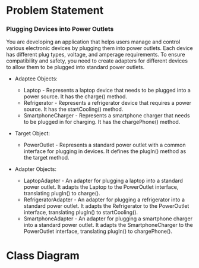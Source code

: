 # Problem Statement
### Plugging Devices into Power Outlets

You are developing an application that helps users manage and control various electronic devices by plugging them into power outlets. Each device has different plug types, voltage, and amperage requirements. To ensure compatibility and safety, you need to create adapters for different devices to allow them to be plugged into standard power outlets.

* Adaptee Objects:
  * Laptop - Represents a laptop device that needs to be plugged into a power source. It has the charge() method.
  * Refrigerator - Represents a refrigerator device that requires a power source. It has the startCooling() method.
  * SmartphoneCharger - Represents a smartphone charger that needs to be plugged in for charging. It has the chargePhone() method.

* Target Object:
  * PowerOutlet - Represents a standard power outlet with a common interface for plugging in devices. It defines the plugIn() method as the target method.

* Adapter Objects:
  * LaptopAdapter - An adapter for plugging a laptop into a standard power outlet. It adapts the Laptop to the PowerOutlet interface, translating plugIn() to charge().
  * RefrigeratorAdapter - An adapter for plugging a refrigerator into a standard power outlet. It adapts the Refrigerator to the PowerOutlet interface, translating plugIn() to startCooling().
  * SmartphoneAdapter - An adapter for plugging a smartphone charger into a standard power outlet. It adapts the SmartphoneCharger to the PowerOutlet interface, translating plugIn() to chargePhone().
 
# Class Diagram
